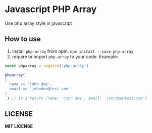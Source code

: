 # Javascript PHP Array
Use php array style in javascript

## How to use

1. Install `php-array` from npm.
  `npm install --save php-array`
2. require or import `php-array` to your code.
  Example:
  ```javascript
  const phparray = require('php-array')

  phparray(`
  [
    name => 'john doe',
    email => 'johndoe@test.com'
  ]
  `) // it's return {name: 'john doe', email: 'johndoe@test.com'}
  ```

## LICENSE
**MIT LICENSE**